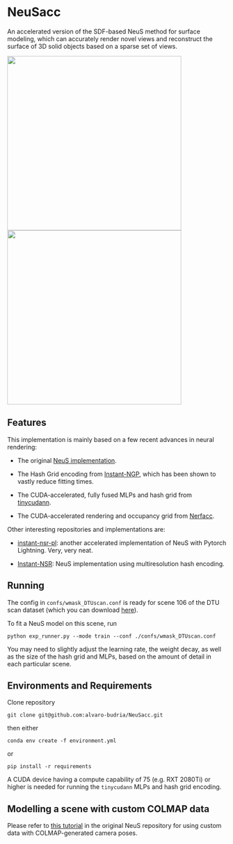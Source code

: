 # NeuSacc

An accelerated version of the SDF-based NeuS method for surface modeling, which can accurately render novel views and reconstruct the surface of 3D solid objects based on a sparse set of views.

<p float="left">
  <img src="./static/106_mesh.gif" width="400" />
  <img src="./static/106_mesh.gif" width="400" /> 
</p>

## Features

This implementation is mainly based on a few recent advances in neural rendering:

* The original [NeuS implementation](https://github.com/Totoro97/NeuS/tree/main).

* The Hash Grid encoding from [Instant-NGP](https://nvlabs.github.io/instant-ngp/), which has been shown to vastly reduce fitting times.

* The CUDA-accelerated, fully fused MLPs and hash grid from [tinycudann](https://github.com/NVlabs/tiny-cuda-nn).

* The CUDA-accelerated rendering and occupancy grid from [Nerfacc](https://github.com/KAIR-BAIR/nerfacc).


Other interesting repositories and implementations are:

* [instant-nsr-pl](https://github.com/bennyguo/instant-nsr-pl): another accelerated implementation of NeuS with Pytorch Lightning. Very, very neat.

* [Instant-NSR](https://github.com/zhaofuq/Instant-NSR): NeuS implementation using multiresolution hash encoding.


## Running

The config in `confs/wmask_DTUscan.conf` is ready for scene 106 of the DTU scan dataset (which you can download [here](https://drive.google.com/drive/folders/1Nlzejs4mfPuJYORLbDEUDWlc9IZIbU0C)).

To fit a NeuS model on this scene, run

```
python exp_runner.py --mode train --conf ./confs/wmask_DTUscan.conf
```

You may need to slightly adjust the learning rate, the weight decay, as well as the size of the hash grid and MLPs, based on the amount of detail in each particular scene.


## Environments and Requirements

Clone repository
```
git clone git@github.com:alvaro-budria/NeuSacc.git
```

then either
```
conda env create -f environment.yml
```
or
```
pip install -r requirements
```

A CUDA device having a compute capability of 75 (e.g. RXT 2080Ti) or higher is needed for running the `tinycudann` MLPs and hash grid encoding.


## Modelling a scene with custom COLMAP data

Please refer to [this tutorial](https://github.com/Totoro97/NeuS/tree/main/preprocess_custom_data) in the original NeuS repository for using custom data with COLMAP-generated camera poses.

